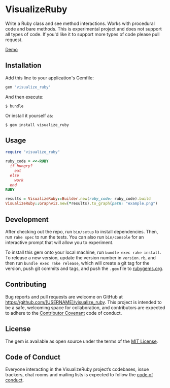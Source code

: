 # VisualizeRuby

Write a Ruby class and see method interactions. Works with procedural code and bare methods.</span>
This is experimental project and does not support all types of code. 
If you'd like it to support more types of code please pull request.

[Demo](https://visualize-ruby.herokuapp.com/)

## Installation

Add this line to your application's Gemfile:

```ruby
gem 'visualize_ruby'
```

And then execute:

    $ bundle

Or install it yourself as:

    $ gem install visualize_ruby

## Usage

```ruby
require "visualize_ruby"

ruby_code = <<-RUBY
  if hungry?
    eat
  else
    work
  end
RUBY

results = VisualizeRuby::Builder.new(ruby_code: ruby_code).build
VisualizeRuby::Graphviz.new(*results).to_graph(path: "example.png")
```

## Development

After checking out the repo, run `bin/setup` to install dependencies. Then, run `rake spec` to run the tests. You can also run `bin/console` for an interactive prompt that will allow you to experiment.

To install this gem onto your local machine, run `bundle exec rake install`. To release a new version, update the version number in `version.rb`, and then run `bundle exec rake release`, which will create a git tag for the version, push git commits and tags, and push the `.gem` file to [rubygems.org](https://rubygems.org).

## Contributing

Bug reports and pull requests are welcome on GitHub at https://github.com/[USERNAME]/visualize_ruby. This project is intended to be a safe, welcoming space for collaboration, and contributors are expected to adhere to the [Contributor Covenant](http://contributor-covenant.org) code of conduct.

## License

The gem is available as open source under the terms of the [MIT License](https://opensource.org/licenses/MIT).

## Code of Conduct

Everyone interacting in the VisualizeRuby project’s codebases, issue trackers, chat rooms and mailing lists is expected to follow the [code of conduct](https://github.com/[USERNAME]/visualize_ruby/blob/master/CODE_OF_CONDUCT.md).
